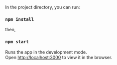 In the project directory, you can run:

### `npm install`

then,

### `npm start`

Runs the app in the development mode.<br />
Open [http://localhost:3000](http://localhost:3000) to view it in the browser.
